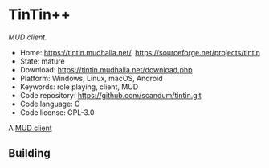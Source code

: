# TinTin++

_MUD client._

- Home: https://tintin.mudhalla.net/, https://sourceforge.net/projects/tintin
- State: mature
- Download: https://tintin.mudhalla.net/download.php
- Platform: Windows, Linux, macOS, Android
- Keywords: role playing, client, MUD
- Code repository: https://github.com/scandum/tintin.git
- Code language: C
- Code license: GPL-3.0

A [MUD client](https://en.wikipedia.org/wiki/MUD_client)

## Building

